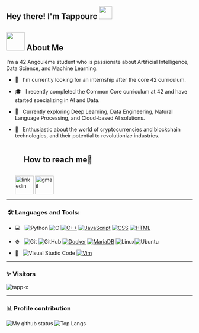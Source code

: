 <h2> Hey there! I'm Tappourc <img src="https://media.giphy.com/media/hvRJCLFzcasrR4ia7z/giphy.gif" width="35"></h2>

## <picture><img src = "https://github.com/7oSkaaa/7oSkaaa/blob/main/Images/about_me.gif?raw=true" width = 50px></picture> About Me

I'm a 42 Angoulême student who is passionate about Artificial Intelligence, Data Science, and Machine Learning.

- 💼 &nbsp; I'm currently looking for an internship after the core 42 curriculum.
- 🎓 &nbsp; I recently completed the Common Core curriculum at 42 and have started specializing in AI and Data.
- 🌱 &nbsp; Currently exploring Deep Learning, Data Engineering, Natural Language Processing, and Cloud-based AI solutions.
- 🚀 &nbsp; Enthusiastic about the world of cryptocurrencies and blockchain technologies, and their potential to revolutionize industries.

  <!-- Connect with me -->
  <!--h2 without bottom border-->
  <div id="user-content-toc">
    <ul align="left">
      <summary><h2 style="display: inline-block">How to reach me🤝</h2></summary>
    </ul>
  <!--icons and links-->
  <p align="left">
  <a href="https://www.linkedin.com/in/theoappourchaux/" target="blank"><img align="center" src="https://user-images.githubusercontent.com/88904952/234979284-68c11d7f-1acc-4f0c-ac78-044e1037d7b0.png" alt="linkedin" height="50" width="50" /></a>
  <a href="tappourc@student.42angouleme.fr" target="blank"><img align="center" src="https://github.com/Mo-Alsehli/Mo-Alsehli/assets/98949843/6d935082-a6bb-4f5d-be13-87b821d8421c" alt="gmail" height="50" width="50"  /></a>

---

<h3>  &nbsp;🛠️ Languages and Tools:</h3>

- 💻 &nbsp;
  ![Python](https://img.shields.io/badge/-Python-333333?style=flat&logo=python)
  ![C](https://img.shields.io/badge/-C-black?style=flat-square&logo=c)
  [![C++](https://img.shields.io/badge/C++-%2300599C.svg?logo=c%2B%2B&logoColor=white)](#)
  [![JavaScript](https://img.shields.io/badge/JavaScript-F7DF1E?logo=javascript&logoColor=000)](#)
  [![CSS](https://img.shields.io/badge/CSS-1572B6?logo=css3&logoColor=fff)](#)
  [![HTML](https://img.shields.io/badge/HTML-%23E34F26.svg?logo=html5&logoColor=white)](#)

- ⚙️ &nbsp;
  ![Git](https://img.shields.io/badge/-Git-333333?style=flat&logo=git)
  ![GitHub](https://img.shields.io/badge/-GitHub-333333?style=flat&logo=github)
  [![Docker](https://img.shields.io/badge/Docker-2496ED?logo=docker&logoColor=fff)](#)
  [![MariaDB](https://img.shields.io/badge/MariaDB-003545?logo=mariadb&logoColor=white)](#)
  ![Linux](https://img.shields.io/badge/-Linux-333333?style=flat&logo=Linux&logoColor=FCC624)![Ubuntu](https://img.shields.io/badge/-Ubuntu-black?style=flat-square&logo=ubuntu)

- 🔧 &nbsp;
  ![Visual Studio Code](https://img.shields.io/badge/-Visual%20Studio%20Code-333333?style=flat&logo=visual-studio-code&logoColor=007ACC)
  [![Vim](https://img.shields.io/badge/Vim-%2311AB00.svg?logo=vim&logoColor=white)](#)


---

### ✨ Visitors

<p align="left"> <img src="https://komarev.com/ghpvc/?username=tapp-x" alt="tapp-x" /> </p>

---

### 📊 Profile contribution

![My github status](https://github-readme-stats.vercel.app/api?username=tapp-x&show_icons=true&include_all_commits=true)
![Top Langs](https://github-readme-stats.vercel.app/api/top-langs/?username=tapp-x&layout=compact)

</div>
